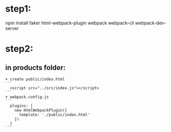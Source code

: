 # step1:
npm install faker html-webpack-plugin webpack webpack-cli webpack-dev-server

# step2: 
  ## in products folder:
    + create public/index.html
    ```
      <script src="../src/index.js"></script>
    ```
    + webpack.config.js
    ```
      plugins: [
        new HtmlWebpackPlugin({
          template: './public/index.html'
        })
      ]
    ```

